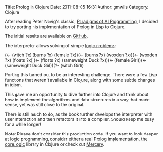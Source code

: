 Title: Prolog in Clojure
Date: 2011-08-05 16:31
Author: gmwils
Category: Clojure

After reading Peter Novig's classic, [Paradigms of AI Programming][], I
decided to try porting his implementation of Prolog in Lisp to Clojure.

</p>

The initial results are available on [GitHub][].

</p>

The interpreter allows solving of simple [logic problems][]:

</p>

<p>
    (<- (witch ?x) (burns ?x) (female ?x))(<- (burns ?x) (wooden ?x))(<- (wooden ?x) (floats ?x))(<- (floats ?x) (sameweight Duck ?x))(<- (female Girl))(<- (sameweight Duck Girl))(?- (witch Girl))

</p>

Porting this turned out to be an interesting challenge. There were a few
Lisp functions that weren't available in Clojure, along with some subtle
changes in idiom.

</p>

This gave me an opportunity to dive further into Clojure and think about
how to implement the algorithms and data structures in a way that made
sense, yet was still close to the original.

</p>

There is still much to do, as the book further develops the interpreter
with user interaction and then refactors it into a compiler. Should keep
me busy for a while longer!

</p>

Note: Please don't consider this production code. If you want to look
deeper at logic programming, consider either a real Prolog
implementation, the [core.logic][] library in Clojure or check out
[Mercury][].

</p>

  [Paradigms of AI Programming]: http://www.amazon.com/gp/product/1558601910/ref=as_li_ss_tl?ie=UTF8&tag=pseudofish-20&linkCode=as2&camp=217145&creative=399369&creativeASIN=1558601910
  [GitHub]: http://github.com/gmwils/clj-prolog
  [logic problems]: http://www.allisons.org/ll/Logic/Prolog/Examples/witch/
  [core.logic]: https://github.com/clojure/core.logic
  [Mercury]: http://www.mercury.csse.unimelb.edu.au/

